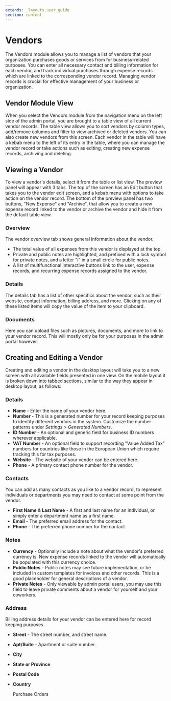 ```yaml
---
extends: _layouts.user_guide
section: content
---
```


# Vendors

The Vendors module allows you to manage a list of vendors that your organization purchases goods or services from for business-related purposes. You can enter all necessary contact and billing information for each vendor, and track individual purchases through expense records which are linked to the corresponding vendor record. Managing vendor records is crucial for effective management of your business or organization.

## Vendor Module View

When you select the Vendors module from the navigation menu on the left side of the admin portal, you are brought to a table view of all current vendor records. The table view allows you to sort vendors by column types, add/remove columns and filter to view archived or deleted vendors. You can also create new vendors from this screen. Each vendor in the table will have a kebab menu to the left of its entry in the table, where you can manage the vendor record or take actions such as editing, creating new expense records, archiving and deleting.

## Viewing a Vendor

To view a vendor's details, select it from the table or list view. The preview panel will appear with 3 tabs. The top of the screen has an Edit button that takes you to the vendor edit screen, and a kebab menu with options to take action on the vendor record. The bottom of the preview panel has two buttons, "New Expense" and "Archive", that allow you to create a new expense record linked to the vendor or archive the vendor and hide it from the default table view.

### Overview

The vendor overview tab shows general information about the vendor.  

* The total value of all expenses from this vendor is displayed at the top.  
* Private and public notes are highlighted, and prefixed with a lock symbol for private notes, and a letter "i" in a small circle for public notes.
* A list of multifunctional interactive buttons link to the user, expense records, and recurring expense records assigned to the vendor.

### Details

The details tab has a list of other specifics about the vendor, such as their website, contact information, billing address, and more.  Clicking on any of these listed items will copy the value of the item to your clipboard.

### Documents

Here you can upload files such as pictures, documents, and more to link to your vendor record.  This will mostly only be for your purposes in the admin portal however.

## Creating and Editing a Vendor

Creating and editing a vendor in the desktop layout will take you to a new screen with all available fields presented in one view.  On the mobile layout it is broken down into tabbed sections, similar to the way they appear in desktop layout, as follows:

### Details

* **Name** - Enter the name of your vendor here.
* **Number** - This is a generated number for your record keeping purposes to identify different vendors in the system.  Customize the number patterns under *Settings* > *Generated Numbers*.
* **ID Number** - An optional and generic field for business ID numbers wherever applicable.
* **VAT Number** - An optional field to support recording "Value Added Tax" numbers for countries like those in the European Union which require tracking this for tax purposes.
* **Website** - The website of your vendor can be entered here.
* **Phone** - A primary contact phone number for the vendor.

### Contacts

You can add as many contacts as you like to a vendor record, to represent individuals or departments you may need to contact at some point from the vendor.

* **First Name** & **Last Name** - A first and last name for an individual, or simply enter a department name as a first name.
* **Email** - The preferred email address for the contact.
* **Phone** - The preferred phone number for the contact.

### Notes

* **Currency** - Optionally include a note about what the vendor's preferred currency is.  New expense records linked to the vendor will automatically be populated with this currency choice.
* **Public Notes** - Public notes may see future implementation, or be included in custom templates for invoices and other records.  This is a good placeholder for general descriptions of a vendor.
* **Private Notes** - Only viewable by admin portal users, you may use this field to leave private comments about a vendor for yourself and your coworkers.

### Address

Billing address details for your vendor can be entered here for record keeping purposes.

* **Street** - The street number, and street name.
* **Apt/Suite** - Apartment or suite number.
* **City**
* **State or Province**
* **Postal Code**
* **Country**

  <x-next url=/docs/purchase-orders>Purchase Orders</x-next>

